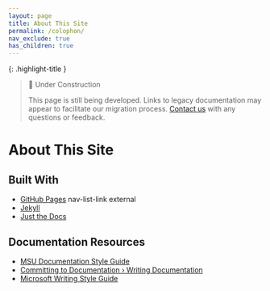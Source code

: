 ```yaml
---
layout: page
title: About This Site
permalink: /colophon/
nav_exclude: true
has_children: true
---
```


{: .highlight-title }
> 🚧 Under Construction
>
> This page is still being developed. Links to legacy documentation may appear to facilitate our migration process. [Contact us](/metadata-documentation/contact/) with any questions or feedback.

# About This Site

## Built With
- [GitHub Pages](https://pages.github.com/) nav-list-link external
- [Jekyll](https://github.com/jekyll/jekyll)
- [Just the Docs](https://just-the-docs.github.io/just-the-docs/)

## Documentation Resources
- [MSU Documentation Style Guide](/metadata-documentation/colophon/style-guide)
- [Committing to Documentation › Writing Documentation
](https://ctodocs.github.io/ctod/write-documentation.html)
- [Microsoft Writing Style Guide](https://learn.microsoft.com/en-us/style-guide/welcome/)
